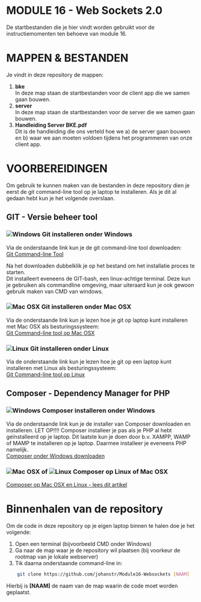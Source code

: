 # MODULE 16 - Web Sockets 2.0
De startbestanden die je hier vindt worden gebruikt voor de instructiemomenten ten behoeve van module 16.  
  
# MAPPEN & BESTANDEN
Je vindt in deze repository de mappen:  
1. **bke**  
    In deze map staan de startbestanden voor de client app die we samen gaan bouwen.  
2. **server**  
    In deze map staan de startbestanden voor de server die we samen gaan bouwen.
3. **Handleiding Server BKE.pdf**  
    Dit is de handleiding die ons verteld hoe we a) de server gaan bouwen en b) waar we aan moeten voldoen tijdens het programmeren van onze client app.

# VOORBEREIDINGEN
Om gebruik te kunnen maken van de bestanden in deze repository dien je eerst de git command-line tool op je laptop te installeren. Als je dit al gedaan hebt kun je het volgende overslaan.  
  
## GIT - Versie beheer tool
### ![Windows](https://ao-alfa.org/img/windows_logo.png "Git op Mac OSX") Git installeren onder Windows
Via de onderstaande link kun je de git command-line tool downloaden:  
[Git Command-line Tool](https://git-scm.com/)  
  
Na het downloaden dubbelklik je op het bestand om het installatie proces te starten.  
Dit installeert eveneens de GIT-bash, een linux-achtige terminal. Deze kun je gebruiken als commandline omgeving, maar uiteraard kun je ook gewoon gebruik maken van CMD van windows.
  
### ![Mac OSX](https://ao-alfa.org/img/macosx_logo.png "Git op Mac OSX") Git installeren onder Mac OSX
Via de onderstaande link kun je lezen hoe je git op laptop kunt installeren met Mac OSX als besturingssysteem:  
[Git Command-line tool op Mac OSX](https://git-scm.com/download/mac)  
  
### ![Linux](https://ao-alfa.org/img/linux_logo.png "Git op Mac OSX") Git installeren onder Linux
Via de onderstaande link kun je lezen hoe je git op een laptop kunt installeren met Linux als besturingssysteem:  
[Git Command-line tool op Linux](https://git-scm.com/download/linux)  
  
## Composer - Dependency Manager for PHP
### ![Windows](https://ao-alfa.org/img/windows_logo.png "Git op Mac OSX") Composer installeren onder Windows
Via de onderstaande link kun je de installer van Composer downloaden en installeren. LET OP!!!! Composer installeer je pas als je PHP al hebt geïnstalleerd op je laptop. Dit laatste kun je doen door b.v. XAMPP, WAMP of MAMP te installeren op je laptop. Daarmee installeer je eveneens PHP namelijk.  
[Composer onder Windows downloaden](https://getcomposer.org/Composer-Setup.exe)  
  
### ![Mac OSX](https://ao-alfa.org/img/macosx_logo.png "Git op Mac OSX") of ![Linux](https://ao-alfa.org/img/linux_logo.png "Git op Mac OSX") Composer op Linux of Mac OSX
[Composer op Mac OSX en Linux - lees dit artikel](https://getcomposer.org/doc/00-intro.md#installation-linux-unix-macos)  

# Binnenhalen van de repository
Om de code in deze repository op je eigen laptop binnen te halen doe je het volgende:  
1. Open een terminal (bijvoorbeeld CMD onder Windows)  
2. Ga naar de map waar je de repository wil plaatsen (bij voorkeur de rootmap van je lokale webserver)
3. Tik daarna onderstaande command-line in:  
```bash
    git clone https://github.com/johanstr/Module16-Websockets [NAAM]
```  
Hierbij is **[NAAM]** de naam van de map waarin de code moet worden geplaatst.